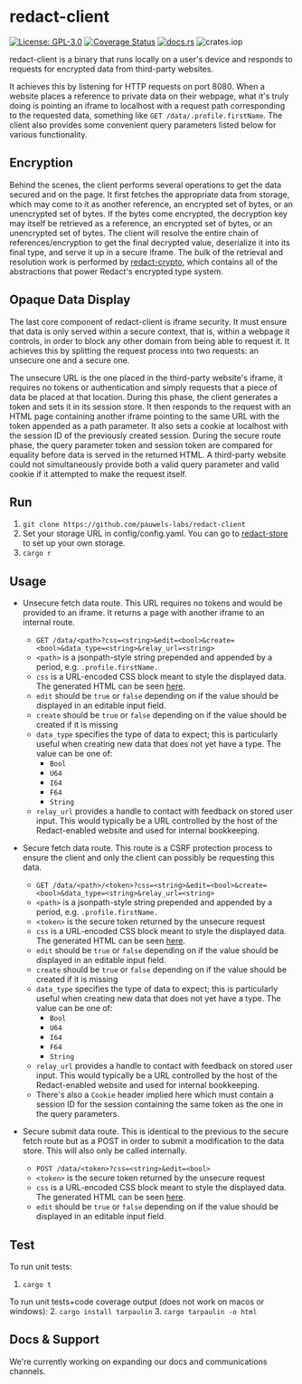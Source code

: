 # redact-client
[![License: GPL-3.0](https://img.shields.io/badge/License-GPL3.0-yellow.svg)](https://opensource.org/licenses/GPL-3.0) [![Coverage Status](https://coveralls.io/repos/github/pauwels-labs/redact-client/badge.svg?branch=main)](https://coveralls.io/github/pauwels-labs/redact-client?branch=main) [![docs.rs](https://docs.rs/redact-client/badge.svg)](https://docs.rs/redact-client/badge.svg) ![crates.io](https://img.shields.io/crates/v/redact-client?style=flat-square)p

redact-client is a binary that runs locally on a user's device and responds to requests for encrypted data from third-party websites.

It achieves this by listening for HTTP requests on port 8080. When a website places a reference to private data on their webpage, what it's truly doing is pointing an iframe to localhost with a request path corresponding to the requested data, something like `GET /data/.profile.firstName`. The client also provides some convenient query parameters listed below for various functionality.

## Encryption

Behind the scenes, the client performs several operations to get the data secured and on the page. It first fetches the appropriate data from storage, which may come to it as another reference, an encrypted set of bytes, or an unencrypted set of bytes. If the bytes come encrypted, the decryption key may itself be retrieved as a reference, an encrypted set of bytes, or an unencrypted set of bytes. The client will resolve the entire chain of references/encryption to get the final decrypted value, deserialize it into its final type, and serve it up in a secure iframe. The bulk of the retrieval and resolution work is performed by [redact-crypto](https://github.com/pauwels-labs/redact-crypto), which contains all of the abstractions that power Redact's encrypted type system.

## Opaque Data Display

The last core component of redact-client is iframe security. It must ensure that data is only served within a secure context, that is, within a webpage it controls, in order to block any other domain from being able to request it. It achieves this by splitting the request process into two requests: an unsecure one and a secure one. 

The unsecure URL is the one placed in the third-party website's iframe, it requires no tokens or authentication and simply requests that a piece of data be placed at that location. During this phase, the client generates a token and sets it in its session store. It then responds to the request with an HTML page containing another iframe pointing to the same URL with the token appended as a path parameter. It also sets a cookie at localhost with the session ID of the previously created session. During the secure route phase, the query parameter token and session token are compared for equality before data is served in the returned HTML. A third-party website could not simultaneously provide both a valid query parameter and valid cookie if it attempted to make the request itself.

## Run
1. `git clone https://github.com/pauwels-labs/redact-client`
2. Set your storage URL in config/config.yaml. You can go to [redact-store](https://github.com/pauwels-labs/redact-store) to set up your own storage.
3. `cargo r`

## Usage
- Unsecure fetch data route. This URL requires no tokens and would be provided to an iframe. It returns a page with another iframe to an internal route.
	- `GET /data/<path>?css=<string>&edit=<bool>&create=<bool>&data_type=<string>&relay_url=<string>`
	- `<path>` is a jsonpath-style string prepended and appended by a period, e.g. `.profile.firstName.`
	- `css` is a URL-encoded CSS block meant to style the displayed data. The generated HTML can be seen [here](https://github.com/pauwels-labs/redact-client/tree/main/static/secure.handlebars).
	- `edit` should be `true` or `false` depending on if the value should be displayed in an editable input field.
	- `create` should be `true` or `false` depending on if the value should be created if it is missing
	- `data_type` specifies the type of data to expect; this is particularly useful when creating new data that does not yet have a type. The value can be one of:
		- `Bool`
		- `U64`
		- `I64`
		- `F64`
		- `String`
	- `relay_url` provides a handle to contact with feedback on stored user input. This would typically be a URL controlled by the host of the Redact-enabled website and used for internal bookkeeping.
	
- Secure fetch data route. This route is a CSRF protection process to ensure the client and only the client can possibly be requesting this data.
	- `GET /data/<path>/<token>?css=<string>&edit=<bool>&create=<bool>&data_type=<string>&relay_url=<string>`
	- `<path>` is a jsonpath-style string prepended and appended by a period, e.g. `.profile.firstName.`
	- `<token>` is the secure token returned by the unsecure request
	- `css` is a URL-encoded CSS block meant to style the displayed data. The generated HTML can be seen [here](https://github.com/pauwels-labs/redact-client/tree/main/static/secure.handlebars).
	- `edit` should be `true` or `false` depending on if the value should be displayed in an editable input field.
	- `create` should be `true` or `false` depending on if the value should be created if it is missing
	- `data_type` specifies the type of data to expect; this is particularly useful when creating new data that does not yet have a type. The value can be one of:
		- `Bool`
		- `U64`
		- `I64`
		- `F64`
		- `String`
	- `relay_url` provides a handle to contact with feedback on stored user input. This would typically be a URL controlled by the host of the Redact-enabled website and used for internal bookkeeping.
	- There's also a `Cookie` header implied here which must contain a session ID for the session containing the same token as the one in the query parameters.
	
- Secure submit data route. This is identical to the previous to the secure fetch route but as a POST in order to submit a modification to the data store. This will also only be called internally.
	- `POST /data/<token>?css=<string>&edit=<bool>`
	- `<token>` is the secure token returned by the unsecure request
	- `css` is a URL-encoded CSS block meant to style the displayed data. The generated HTML can be seen [here](https://github.com/pauwels-labs/redact-client/tree/main/static/secure.handlebars).
	- `edit` should be `true` or `false` depending on if the value should be displayed in an editable input field.

## Test
To run unit tests:
1. `cargo t`

To run unit tests+code coverage output (does not work on macos or windows):
2. `cargo install tarpaulin`
3. `cargo tarpaulin -o html`

## Docs & Support
We're currently working on expanding our docs and communications channels.

